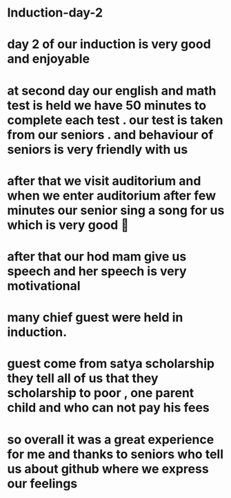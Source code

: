# Induction-day-2
# day 2 of our induction is very good and enjoyable 
# at second day our english and math test is held  we have 50 minutes to complete each test . our test is taken from our seniors . and behaviour of seniors is very friendly with us 
# after that we visit auditorium and when we enter auditorium after few minutes our senior sing a song for us which is very good 🌟 
# after that our hod mam give us speech and her speech is very motivational 
# many chief guest were held in induction. 
# guest come from satya scholarship they tell all of us that they scholarship to poor , one parent child and who can not pay his fees 
# so overall it was a great experience for me and thanks to seniors who tell us about github where we express our feelings 
